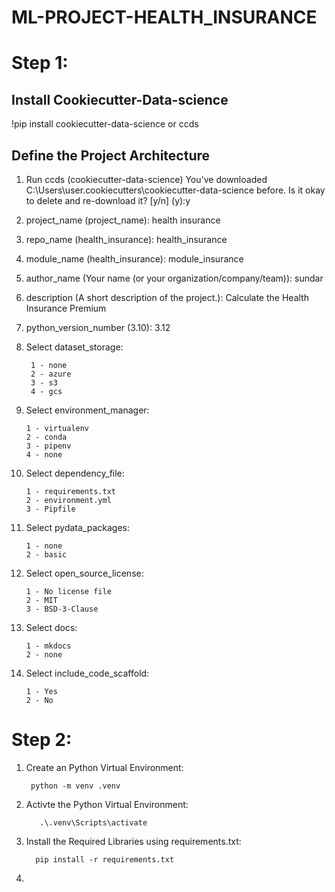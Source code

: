 # ML-PROJECT-HEALTH_INSURANCE
# Step 1:
## Install Cookiecutter-Data-science
!pip install cookiecutter-data-science or ccds
## Define the Project Architecture
1. Run ccds (cookiecutter-data-science)
You've downloaded C:\Users\user\.cookiecutters\cookiecutter-data-science before. Is it okay to delete and re-download it? [y/n] (y):y
2. project_name (project_name): health insurance
3. repo_name (health_insurance): health_insurance
4. module_name (health_insurance): module_insurance
5. author_name (Your name (or your organization/company/team)): sundar
6. description (A short description of the project.): Calculate the Health Insurance Premium
7. python_version_number (3.10): 3.12
8. Select dataset_storage:
   
        1 - none
        2 - azure
        3 - s3
        4 - gcs
    
10. Select environment_manager:
    
        1 - virtualenv        
        2 - conda
        3 - pipenv
        4 - none
    
11. Select dependency_file:
    
        1 - requirements.txt
        2 - environment.yml
        3 - Pipfile
    
12. Select pydata_packages:
    
        1 - none
        2 - basic
    
14. Select open_source_license:
    
        1 - No license file
        2 - MIT
        3 - BSD-3-Clause
    
16. Select docs:
    
        1 - mkdocs
        2 - none
   
18. Select include_code_scaffold:
    
        1 - Yes
        2 - No
    

# Step 2:
 1.  Create an Python Virtual Environment:
    
          python -m venv .venv
 2. Activte the Python Virtual Environment:
    
           .\.venv\Scripts\activate
 3. Install the Required Libraries using requirements.txt:

          pip install -r requirements.txt
 4. 
    
